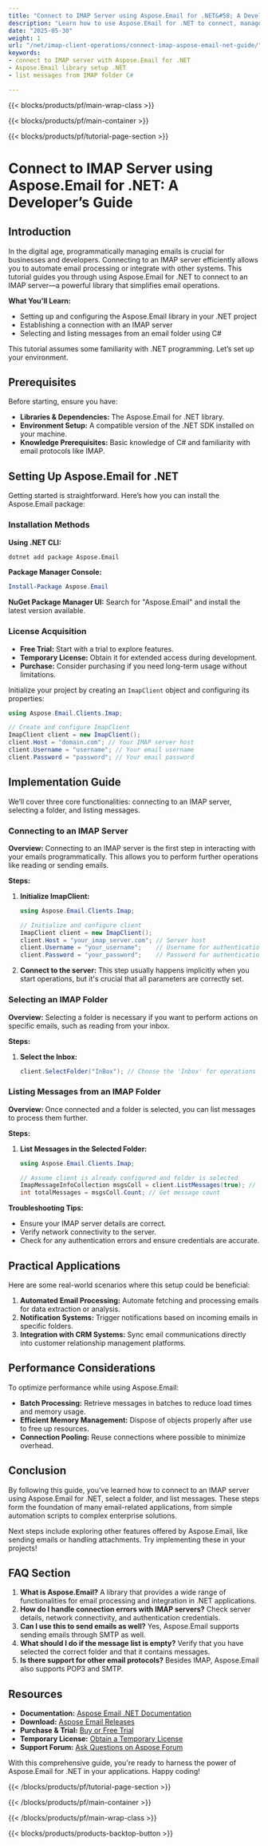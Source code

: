 ```yaml
---
title: "Connect to IMAP Server using Aspose.Email for .NET&#58; A Developer’s Guide"
description: "Learn how to use Aspose.Email for .NET to connect, manage, and list emails from an IMAP server with C#. Ideal for developers seeking efficient email integration."
date: "2025-05-30"
weight: 1
url: "/net/imap-client-operations/connect-imap-aspose-email-net-guide/"
keywords:
- connect to IMAP server with Aspose.Email for .NET
- Aspose.Email library setup .NET
- list messages from IMAP folder C#

---
```


{{< blocks/products/pf/main-wrap-class >}}

{{< blocks/products/pf/main-container >}}

{{< blocks/products/pf/tutorial-page-section >}}
# Connect to IMAP Server using Aspose.Email for .NET: A Developer’s Guide

## Introduction

In the digital age, programmatically managing emails is crucial for businesses and developers. Connecting to an IMAP server efficiently allows you to automate email processing or integrate with other systems. This tutorial guides you through using Aspose.Email for .NET to connect to an IMAP server—a powerful library that simplifies email operations.

**What You'll Learn:**
- Setting up and configuring the Aspose.Email library in your .NET project
- Establishing a connection with an IMAP server
- Selecting and listing messages from an email folder using C#

This tutorial assumes some familiarity with .NET programming. Let’s set up your environment.

## Prerequisites

Before starting, ensure you have:
- **Libraries & Dependencies:** The Aspose.Email for .NET library.
- **Environment Setup:** A compatible version of the .NET SDK installed on your machine.
- **Knowledge Prerequisites:** Basic knowledge of C# and familiarity with email protocols like IMAP.

## Setting Up Aspose.Email for .NET

Getting started is straightforward. Here’s how you can install the Aspose.Email package:

### Installation Methods

**Using .NET CLI:**
```bash
dotnet add package Aspose.Email
```

**Package Manager Console:**
```powershell
Install-Package Aspose.Email
```

**NuGet Package Manager UI:**
Search for "Aspose.Email" and install the latest version available.

### License Acquisition
- **Free Trial:** Start with a trial to explore features.
- **Temporary License:** Obtain it for extended access during development.
- **Purchase:** Consider purchasing if you need long-term usage without limitations.

Initialize your project by creating an `ImapClient` object and configuring its properties:

```csharp
using Aspose.Email.Clients.Imap;

// Create and configure ImapClient
ImapClient client = new ImapClient();
client.Host = "domain.com"; // Your IMAP server host
client.Username = "username"; // Your email username
client.Password = "password"; // Your email password
```

## Implementation Guide

We’ll cover three core functionalities: connecting to an IMAP server, selecting a folder, and listing messages.

### Connecting to an IMAP Server

**Overview:**
Connecting to an IMAP server is the first step in interacting with your emails programmatically. This allows you to perform further operations like reading or sending emails.

**Steps:**
1. **Initialize ImapClient:** 
   ```csharp
   using Aspose.Email.Clients.Imap;
   
   // Initialize and configure client
   ImapClient client = new ImapClient();
   client.Host = "your_imap_server.com"; // Server host
   client.Username = "your_username";    // Username for authentication
   client.Password = "your_password";    // Password for authentication
   ```
2. **Connect to the server:** 
   This step usually happens implicitly when you start operations, but it's crucial that all parameters are correctly set.

### Selecting an IMAP Folder

**Overview:**
Selecting a folder is necessary if you want to perform actions on specific emails, such as reading from your inbox.

**Steps:**
1. **Select the Inbox:** 
   ```csharp
   client.SelectFolder("InBox"); // Choose the 'Inbox' for operations
   ```

### Listing Messages from an IMAP Folder

**Overview:**
Once connected and a folder is selected, you can list messages to process them further.

**Steps:**
1. **List Messages in the Selected Folder:** 
   ```csharp
   using Aspose.Email.Clients.Imap;

   // Assume client is already configured and folder is selected
   ImapMessageInfoCollection msgsColl = client.ListMessages(true); // Retrieve all messages
   int totalMessages = msgsColl.Count; // Get message count
   ```

**Troubleshooting Tips:**
- Ensure your IMAP server details are correct.
- Verify network connectivity to the server.
- Check for any authentication errors and ensure credentials are accurate.

## Practical Applications

Here are some real-world scenarios where this setup could be beneficial:
1. **Automated Email Processing:** Automate fetching and processing emails for data extraction or analysis.
2. **Notification Systems:** Trigger notifications based on incoming emails in specific folders.
3. **Integration with CRM Systems:** Sync email communications directly into customer relationship management platforms.

## Performance Considerations

To optimize performance while using Aspose.Email:
- **Batch Processing:** Retrieve messages in batches to reduce load times and memory usage.
- **Efficient Memory Management:** Dispose of objects properly after use to free up resources.
- **Connection Pooling:** Reuse connections where possible to minimize overhead.

## Conclusion

By following this guide, you’ve learned how to connect to an IMAP server using Aspose.Email for .NET, select a folder, and list messages. These steps form the foundation of many email-related applications, from simple automation scripts to complex enterprise solutions.

Next steps include exploring other features offered by Aspose.Email, like sending emails or handling attachments. Try implementing these in your projects!

## FAQ Section

1. **What is Aspose.Email?**
   A library that provides a wide range of functionalities for email processing and integration in .NET applications.
2. **How do I handle connection errors with IMAP servers?**
   Check server details, network connectivity, and authentication credentials.
3. **Can I use this to send emails as well?**
   Yes, Aspose.Email supports sending emails through SMTP as well.
4. **What should I do if the message list is empty?**
   Verify that you have selected the correct folder and that it contains messages.
5. **Is there support for other email protocols?**
   Besides IMAP, Aspose.Email also supports POP3 and SMTP.

## Resources

- **Documentation:** [Aspose Email .NET Documentation](https://reference.aspose.com/email/net/)
- **Download:** [Aspose Email Releases](https://releases.aspose.com/email/net/)
- **Purchase & Trial:** [Buy or Free Trial](https://purchase.aspose.com/buy)
- **Temporary License:** [Obtain a Temporary License](https://purchase.aspose.com/temporary-license/)
- **Support Forum:** [Ask Questions on Aspose Forum](https://forum.aspose.com/c/email/10)

With this comprehensive guide, you're ready to harness the power of Aspose.Email for .NET in your applications. Happy coding!

{{< /blocks/products/pf/tutorial-page-section >}}

{{< /blocks/products/pf/main-container >}}

{{< /blocks/products/pf/main-wrap-class >}}

{{< blocks/products/products-backtop-button >}}